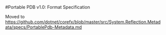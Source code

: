 #Portable PDB v1.0: Format Specification

Moved to 
https://github.com/dotnet/corefx/blob/master/src/System.Reflection.Metadata/specs/PortablePdb-Metadata.md

